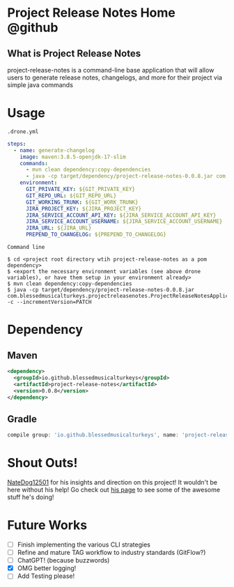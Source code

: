 # Project Release Notes Home @github


## What is Project Release Notes

project-release-notes is a command-line base application that will allow users to generate release notes, changelogs, and more for their project via simple java commands

# Usage
`.drone.yml`
```yaml
steps:
  - name: generate-changelog
    image: maven:3.8.5-openjdk-17-slim
    commands:
      - mvn clean dependency:copy-dependencies
      - java -cp target/dependency/project-release-notes-0.0.8.jar com.blessedmusicalturkeys.projectreleasenotes.ProjectReleaseNotesApplication -c --incrementVersion=PATCH
    environment:
      GIT_PRIVATE_KEY: ${GIT_PRIVATE_KEY}
      GIT_REPO_URL: ${GIT_REPO_URL}
      GIT_WORKING_TRUNK: ${GIT_WORK_TRUNK}
      JIRA_PROJECT_KEY: ${JIRA_PROJECT_KEY}
      JIRA_SERVICE_ACCOUNT_API_KEY: ${JIRA_SERVICE_ACCOUNT_API_KEY}
      JIRA_SERVICE_ACCOUNT_USERNAME: ${JIRA_SERVICE_ACCOUNT_USERNAME}
      JIRA_URL: ${JIRA_URL}
      PREPEND_TO_CHANGELOG: ${PREPEND_TO_CHANGELOG}
```

`Command line`
```shell
$ cd <project root directory wtih project-release-notes as a pom dependency>
$ <export the necessary environment variables (see above drone variables), or have them setup in your environment already>
$ mvn clean dependency:copy-dependencies
$ java -cp target/dependency/project-release-notes-0.0.8.jar com.blessedmusicalturkeys.projectreleasenotes.ProjectReleaseNotesApplication -c --incrementVersion=PATCH
```

# Dependency

## Maven

```xml
<dependency>
  <groupId>io.github.blessedmusicalturkeys</groupId>
  <artifactId>project-release-notes</artifactId>
  <version>0.0.8</version>
</dependency>
```

## Gradle
```groovy
compile group: 'io.github.blessedmusicalturkeys', name: 'project-release-notes', version: '0.0.8'
```

# Shout Outs!

[NateDog12501](https://github.com/NateDogg12501) for his insights and direction on this project! It wouldn't be here without his help! Go check out [his page](https://github.com/NateDogg12501?tab=repositories) to see some of the awesome stuff he's doing!


# Future Works
- [ ] Finish implementing the various CLI strategies
- [ ] Refine and mature TAG workflow to industry standards (GitFlow?)
- [ ] ChatGPT! (because buzzwords)
- [x] OMG better logging!
- [ ] Add Testing please!